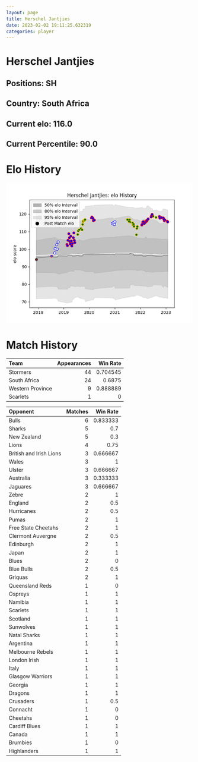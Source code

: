 ```yaml
---  
layout: page  
title: Herschel Jantjies  
date: 2023-02-02 19:11:25.632319  
categories: player  
---
```

# Herschel Jantjies

## Positions: SH

## Country: South Africa

## Current elo: 116.0

## Current Percentile: 90.0

# Elo History


![elo history](history_HerschelJantjies.png)
# Match History


| Team             |   Appearances |   Win Rate |
|:-----------------|--------------:|-----------:|
| Stormers         |            44 |   0.704545 |
| South Africa     |            24 |   0.6875   |
| Western Province |             9 |   0.888889 |
| Scarlets         |             1 |   0        |

| Opponent                |   Matches |   Win Rate |
|:------------------------|----------:|-----------:|
| Bulls                   |         6 |   0.833333 |
| Sharks                  |         5 |   0.7      |
| New Zealand             |         5 |   0.3      |
| Lions                   |         4 |   0.75     |
| British and Irish Lions |         3 |   0.666667 |
| Wales                   |         3 |   1        |
| Ulster                  |         3 |   0.666667 |
| Australia               |         3 |   0.333333 |
| Jaguares                |         3 |   0.666667 |
| Zebre                   |         2 |   1        |
| England                 |         2 |   0.5      |
| Hurricanes              |         2 |   0.5      |
| Pumas                   |         2 |   1        |
| Free State Cheetahs     |         2 |   1        |
| Clermont Auvergne       |         2 |   0.5      |
| Edinburgh               |         2 |   1        |
| Japan                   |         2 |   1        |
| Blues                   |         2 |   0        |
| Blue Bulls              |         2 |   0.5      |
| Griquas                 |         2 |   1        |
| Queensland Reds         |         1 |   0        |
| Ospreys                 |         1 |   1        |
| Namibia                 |         1 |   1        |
| Scarlets                |         1 |   1        |
| Scotland                |         1 |   1        |
| Sunwolves               |         1 |   1        |
| Natal Sharks            |         1 |   1        |
| Argentina               |         1 |   1        |
| Melbourne Rebels        |         1 |   1        |
| London Irish            |         1 |   1        |
| Italy                   |         1 |   1        |
| Glasgow Warriors        |         1 |   1        |
| Georgia                 |         1 |   1        |
| Dragons                 |         1 |   1        |
| Crusaders               |         1 |   0.5      |
| Connacht                |         1 |   0        |
| Cheetahs                |         1 |   0        |
| Cardiff Blues           |         1 |   1        |
| Canada                  |         1 |   1        |
| Brumbies                |         1 |   0        |
| Highlanders             |         1 |   1        |
